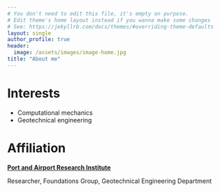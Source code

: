 ```yaml
---
# You don't need to edit this file, it's empty on purpose.
# Edit theme's home layout instead if you wanna make some changes
# See: https://jekyllrb.com/docs/themes/#overriding-theme-defaults
layout: single
author_profile: true
header:
  image: /assets/images/image-home.jpg
title: "About me"
---
```


# Interests

* Computational mechanics
* Geotechnical engineering

# Affiliation

**[Port and Airport Research Institute](https://www.pari.go.jp/en/)**

Researcher, Foundations Group, Geotechnical Engineering Department
